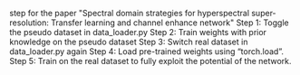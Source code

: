 step for the paper "Spectral domain strategies for hyperspectral super-resolution: Transfer learning and channel enhance network"
Step 1: Toggle the pseudo dataset in data_loader.py
Step 2: Train weights with prior knowledge on the pseudo dataset
Step 3: Switch real dataset in data_loader.py again
Step 4: Load pre-trained weights using “torch.load”.
Step 5: Train on the real dataset to fully exploit the potential of the network.
